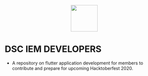 <p align="center">
    <a href="https://dsc-iem.github.io/">
        <img height=85 src="assets/images/header.jpg">
    </a>
</p>

# DSC IEM DEVELOPERS
- A repository on flutter application development for members to contribute and prepare for upcoming Hacktoberfest 2020.

